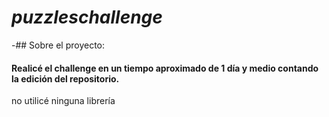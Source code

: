 # *puzzleschallenge*

-## Sobre el proyecto:
#### Realicé el challenge en un tiempo aproximado de 1 día y medio contando la edición del repositorio.
no utilicé ninguna librería
